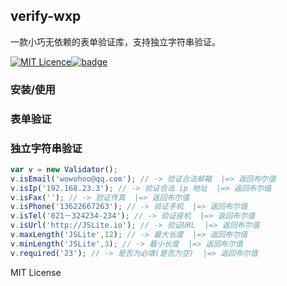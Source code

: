 ## verify-wxp

一款小巧无依赖的表单验证库，支持独立字符串验证。

[![MIT Licence](https://camo.githubusercontent.com/1e5d6c593654e3673fe4323032b7af9656157b1e/68747470733a2f2f6261646765732e66726170736f66742e636f6d2f6f732f6d69742f6d69742e7376673f763d313033)](https://opensource.org/licenses/mit-license.php)[![badge](https://camo.githubusercontent.com/9d907bd614d48c42a199fc644f5b9c4c842918e3/68747470733a2f2f696d672e736869656c64732e696f2f62616467652f637970726573732e696f2d74657374732d677265656e2e7376673f7374796c653d666c61742d737175617265)](https://cypress.io/)

### 安装/使用



### 表单验证



### 独立字符串验证

```javascript
var v = new Validator();
v.isEmail('wowohoo@qq.com'); // -> 验证合法邮箱  |=> 返回布尔值
v.isIp('192.168.23.3'); // -> 验证合法 ip 地址  |=> 返回布尔值
v.isFax(''); // -> 验证传真  |=> 返回布尔值
v.isPhone('13622667263'); // -> 验证手机  |=> 返回布尔值
v.isTel('021－324234-234'); // -> 验证座机  |=> 返回布尔值
v.isUrl('http://JSLite.io'); // -> 验证URL  |=> 返回布尔值
v.maxLength('JSLite',12); // -> 最大长度  |=> 返回布尔值
v.minLength('JSLite',3); // -> 最小长度  |=> 返回布尔值
v.required('23'); // -> 是否为必填(是否为空)  |=> 返回布尔值
```




MIT License
